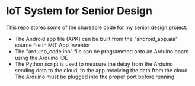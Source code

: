 # IoT System for Senior Design
This repo stores some of the shareable code for my [senior design project](https://ecesd.engr.uconn.edu/ecesd2013/).

- The Android app file (APK) can be built from the "android_app.aia" source file in MIT App Inventor
- The "arduino_code.ino" file can be programmed onto an Arduino board using the Arduino IDE
- The Python script is used to measure the delay from the Arduino sending data to the cloud, to the app receiving the data from the cloud. The Arduino must be plugged into the proper port before running
